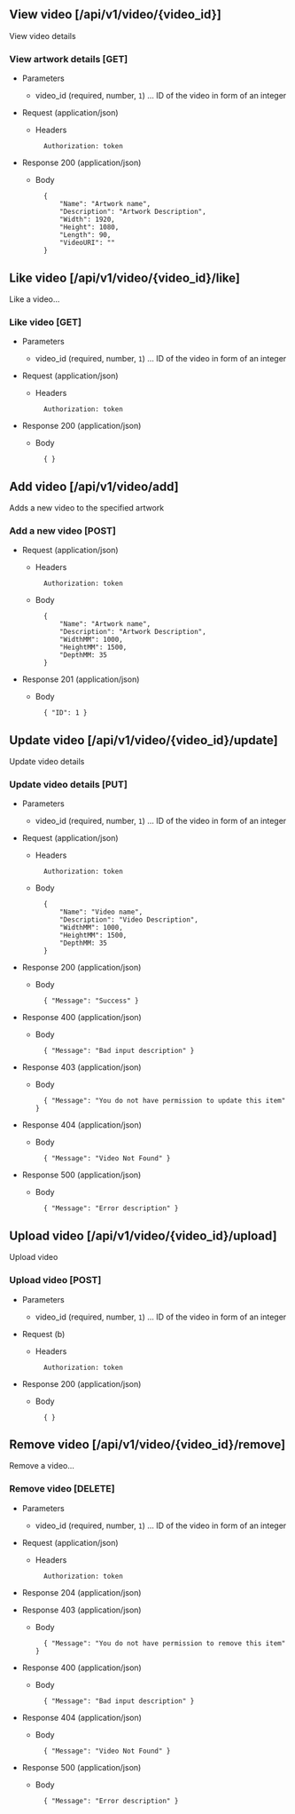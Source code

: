 ﻿
## View video [/api/v1/video/{video_id}]

View video details

### View artwork details [GET]

+ Parameters

    + video_id (required, number, `1`) ... ID of the video in form of an integer
    
+ Request (application/json)

    + Headers
    
            Authorization: token
            
+ Response 200 (application/json)

    + Body
    
            {
                "Name": "Artwork name",
                "Description": "Artwork Description",
                "Width": 1920,
                "Height": 1080,
                "Length": 90,
                "VideoURI": ""
            }
    

## Like video [/api/v1/video/{video_id}/like]

Like a video...
    
### Like video [GET]

+ Parameters

    + video_id (required, number, `1`) ... ID of the video in form of an integer

+ Request (application/json)

    + Headers
    
            Authorization: token
            
+ Response 200 (application/json)

    + Body
    
            { }
    
    

## Add video [/api/v1/video/add]

Adds a new video to the specified artwork

### Add a new video [POST]

+ Request (application/json)

    + Headers
    
            Authorization: token
            
    + Body
    
            {
                "Name": "Artwork name",
                "Description": "Artwork Description",
                "WidthMM": 1000,
                "HeightMM": 1500,
                "DepthMM: 35
            }
            
+ Response 201 (application/json)

    + Body
    
            { "ID": 1 }
    
    
## Update video [/api/v1/video/{video_id}/update]

Update video details

### Update video details [PUT]

+ Parameters

    + video_id (required, number, `1`) ... ID of the video in form of an integer
    
+ Request (application/json)

    + Headers
    
            Authorization: token
            
    + Body
    
            {
                "Name": "Video name",
                "Description": "Video Description",
                "WidthMM": 1000,
                "HeightMM": 1500,
                "DepthMM: 35
            }
            
            
+ Response 200 (application/json)

    + Body
    
            { "Message": "Success" }
            
+ Response 400 (application/json)

    + Body
    
            { "Message": "Bad input description" }

+ Response 403 (application/json)

    + Body
    
            { "Message": "You do not have permission to update this item" }

+ Response 404 (application/json)

    + Body
    
            { "Message": "Video Not Found" }

+ Response 500 (application/json)

    + Body
    
            { "Message": "Error description" }
            
    
## Upload video [/api/v1/video/{video_id}/upload]

Upload video

### Upload video [POST]

+ Parameters

    + video_id (required, number, `1`) ... ID of the video in form of an integer
    
    
+ Request (b)

    + Headers
    
            Authorization: token
            
            
+ Response 200 (application/json)

    + Body
    
            { }
            
    
## Remove video [/api/v1/video/{video_id}/remove]

Remove a video...

### Remove video [DELETE]

+ Parameters

    + video_id (required, number, `1`) ... ID of the video in form of an integer

+ Request (application/json)

    + Headers
    
            Authorization: token
    
+ Response 204 (application/json)


+ Response 403 (application/json)

    + Body
    
            { "Message": "You do not have permission to remove this item" }
            
+ Response 400 (application/json)

    + Body
    
            { "Message": "Bad input description" }

+ Response 404 (application/json)

    + Body
    
            { "Message": "Video Not Found" }

+ Response 500 (application/json)

    + Body
    
            { "Message": "Error description" }
            